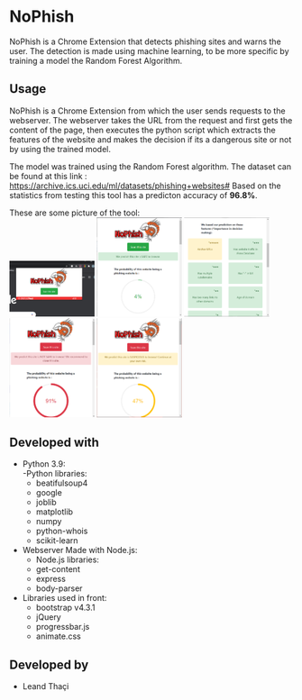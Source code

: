 # NoPhish

NoPhish is a Chrome Extension that detects phishing sites and warns the user. The detection is made using machine learning, to be more specific by training a model 
the Random Forest Algorithm.

## Usage 

NoPhish is a Chrome Extension from which the user sends requests to the webserver. 
The webserver takes the URL from the request and first gets the content of the page,
then executes the python script which extracts the features of the website and makes the decision if its a dangerous site or not by using the trained model.

The model was trained using the Random Forest algorithm. 
The dataset can be found at this link : https://archive.ics.uci.edu/ml/datasets/phishing+websites#
Based on the statistics from testing this tool has a predicton accuracy of **96.8%**.

These are some picture of the tool:<br />
<img src="images/extension1.PNG" width="30%"/>
<img src="images/extension2.PNG" width="30%"/>
<img src="images/extension3.PNG" width="30%"/>
<img src="images/extension4.PNG" width="30%"/>
<img src="images/extension5.PNG" width="30%"/>
## Developed with

- Python 3.9: <br />
  -Python libraries:
  - beatifulsoup4
  - google
  - joblib
  - matplotlib
  - numpy
  - python-whois
  - scikit-learn
- Webserver Made with Node.js:
  - Node.js libraries:
  - get-content
  - express
  - body-parser
- Libraries used in front:
  - bootstrap v4.3.1
  - jQuery
  - progressbar.js
  - animate.css


## Developed by

- Leand Thaçi 



